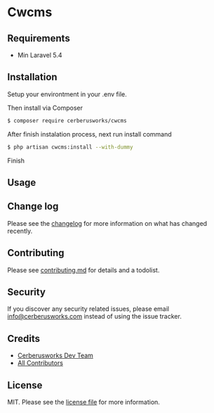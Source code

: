 # Cwcms

## Requirements

- Min Laravel 5.4

## Installation

Setup your environtment in your .env file.

Then install via Composer

``` bash
$ composer require cerberusworks/cwcms
```

After finish instalation process, next run install command

``` bash
$ php artisan cwcms:install --with-dummy
```

Finish

## Usage

## Change log

Please see the [changelog](changelog.md) for more information on what has changed recently.

## Contributing

Please see [contributing.md](contributing.md) for details and a todolist.

## Security

If you discover any security related issues, please email info@cerberusworks.com instead of using the issue tracker.

## Credits

- [Cerberusworks Dev Team][link-author]
- [All Contributors][link-contributors]

## License

MIT. Please see the [license file](license.md) for more information.

[ico-version]: https://img.shields.io/packagist/v/cerberusworks/cwcms.svg?style=flat-square
[ico-downloads]: https://img.shields.io/packagist/dt/cerberusworks/cwcms.svg?style=flat-square
[ico-travis]: https://img.shields.io/travis/cerberusworks/cwcms/master.svg?style=flat-square
[ico-styleci]: https://styleci.io/repos/12345678/shield

[link-packagist]: https://packagist.org/packages/cerberusworks/cwcms
[link-downloads]: https://packagist.org/packages/cerberusworks/cwcms
[link-travis]: https://travis-ci.org/cerberusworks/cwcms
[link-styleci]: https://styleci.io/repos/12345678
[link-author]: https://github.com/cerberusworks
[link-contributors]: ../../contributors

